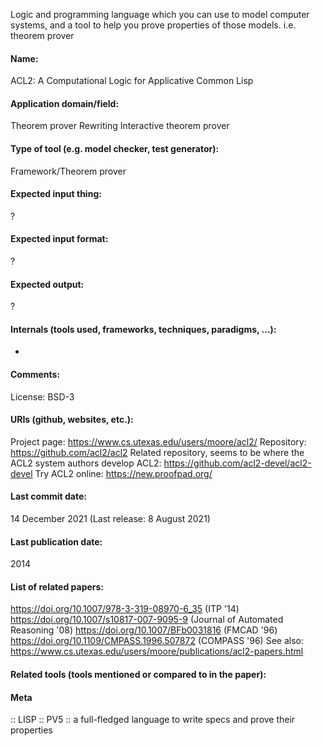 Logic and programming language which you can use to model computer systems, and a tool to help you prove properties of those models.
i.e. theorem prover

#### Name:
ACL2: A Computational Logic for Applicative Common Lisp

#### Application domain/field:
Theorem prover
Rewriting
Interactive theorem prover

#### Type of tool (e.g. model checker, test generator):
Framework/Theorem prover

#### Expected input thing:
?

#### Expected input format:
?

#### Expected output:
?

#### Internals (tools used, frameworks, techniques, paradigms, ...):
-

#### Comments:
License: BSD-3 

#### URIs (github, websites, etc.):
Project page: https://www.cs.utexas.edu/users/moore/acl2/
Repository: https://github.com/acl2/acl2
Related repository, seems to be where the ACL2 system authors develop ACL2: https://github.com/acl2-devel/acl2-devel
Try ACL2 online: https://new.proofpad.org/

#### Last commit date:
14 December 2021
(Last release: 8 August 2021)

#### Last publication date:
2014

#### List of related papers:
https://doi.org/10.1007/978-3-319-08970-6_35 (ITP '14)
https://doi.org/10.1007/s10817-007-9095-9 (Journal of Automated Reasoning '08)
https://doi.org/10.1007/BFb0031816 (FMCAD '96)
https://doi.org/10.1109/CMPASS.1996.507872 (COMPASS '96)
See also: https://www.cs.utexas.edu/users/moore/publications/acl2-papers.html

#### Related tools (tools mentioned or compared to in the paper):

#### Meta
:: LISP
:: PV5           :: a full-fledged language to write specs and prove their properties